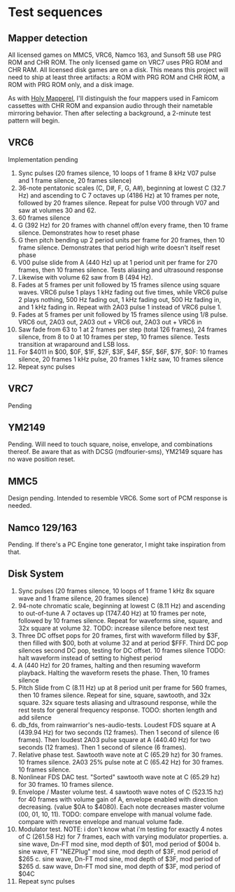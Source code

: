  Test sequences
==============

Mapper detection
----------------
All licensed games on MMC5, VRC6, Namco 163, and Sunsoft 5B use PRG
ROM and CHR ROM.  The only licensed game on VRC7 uses PRG ROM and CHR
RAM.  All licensed disk games are on a disk.  This means this project
will need to ship at least three artifacts: a ROM with PRG ROM and
CHR ROM, a ROM with PRG ROM only, and a disk image.

As with [Holy Mapperel], I'll distinguish the four mappers used in
Famicom cassettes with CHR ROM and expansion audio through their
nametable mirroring behavior.  Then after selecting a background,
a 2-minute test pattern will begin.

[Holy Mapperel]: https://github.com/pinobatch/holy-mapperel

VRC6
----
Implementation pending

1. Sync pulses (20 frames silence, 10 loops of 1 frame 8 kHz V07
   pulse and 1 frame silence, 20 frames silence)
2. 36-note pentatonic scales (C, D#, F, G, A#), beginning at lowest
   C (32.7 Hz) and ascending to C 7 octaves up (4186 Hz) at 10 frames
   per note, followed by 20 frames silence.  Repeat for pulse V00
   through V07 and saw at volumes 30 and 62.
3. 60 frames silence
4. G (392 Hz) for 20 frames with channel off/on every frame, then
   10 frame silence.  Demonstrates how to reset phase
5. G then pitch bending up 2 period units per frame for 20 frames,
   then 10 frame silence.  Demonstrates that period high write
   doesn't itself reset phase
6. V00 pulse slide from A (440 Hz) up at 1 period unit per frame
   for 270 frames, then 10 frames silence.  Tests aliasing and
   ultrasound response
7. Likewise with volume 62 saw from B (494 Hz).
8. Fades at 5 frames per unit followed by 15 frames silence using
   square waves.  VRC6 pulse 1 plays 1 kHz fading out five times,
   while VRC6 pulse 2 plays nothing, 500 Hz fading out, 1 kHz fading
   out, 500 Hz fading in, and 1 kHz fading in.  Repeat with 2A03
   pulse 1 instead of VRC6 pulse 1.
9. Fades at 5 frames per unit followed by 15 frames silence using
   1/8 pulse.  VRC6 out, 2A03 out, 2A03 out + VRC6 out,
   2A03 out + VRC6 in
10. Saw fade from 63 to 1 at 2 frames per step (total 126 frames),
    24 frames silence, from 8 to 0 at 10 frames per step, 10 frames
    silence.  Tests transition at wraparound and LSB loss.
11. For $4011 in $00, $0F, $1F, $2F, $3F, $4F, $5F, $6F, $7F, $0F:
    10 frames silence, 20 frames 1 kHz pulse, 20 frames 1 kHz saw,
    10 frames silence
12. Repeat sync pulses

VRC7
----
Pending

YM2149
------
Pending.  Will need to touch square, noise, envelope, and
combinations thereof.  Be aware that as with DCSG (mdfourier-sms),
YM2149 square has no wave position reset.

MMC5
----
Design pending.  Intended to resemble VRC6.  Some sort of PCM
response is needed.

Namco 129/163
-------------
Pending.  If there's a PC Engine tone generator, I might take
inspiration from that.

Disk System
-----------
1. Sync pulses (20 frames silence, 10 loops of 1 frame 1 kHz 8x
   square wave and 1 frame silence, 20 frames silence)
2. 94-note chromatic scale, beginning at lowest
   C (8.11 Hz) and ascending to out-of-tune A 7 octaves up
   (1747.40 Hz) at 10 frames per note, followed by 10 frames silence.
   Repeat for waveforms sine, square, and 32x square at volume 32.
   TODO: increase silence before next test
3. Three DC offset pops for 20 frames, first with waveform filled by
   $3F, then filled with $00, both at volume 32 and at period $FFF.
   Third DC pop silences second DC pop, testing for DC offset.
   10 frames silence
   TODO: halt waveform instead of setting to highest period
4. A (440 Hz) for 20 frames, halting and then resuming waveform
   playback. Halting the waveform resets the phase.
   Then, 10 frames silence
5. Pitch Slide from C (8.11 Hz) up at 8 period unit per frame
   for 560 frames, then 10 frames silence. Repeat for sine, square,
   sawtooth, and 32x square. 32x square tests aliasing and ultrasound
   response, while the rest tests for general frequency response.
   TODO: shorten length and add silence
6. db_fds, from rainwarrior's nes-audio-tests.
   Loudest FDS square at A (439.94 Hz) for two seconds (12 frames).
   Then 1 second of silence (6 frames).
   Then loudest 2A03 pulse square at A (440.40 Hz) for two seconds (12
   frames).
   Then 1 second of silence (6 frames).
7. Relative phase test. Sawtooth wave note at C (65.29 hz) for 30
   frames. 10 frames silence.
   2A03 25% pulse note at C (65.42 Hz) for 30 frames.
   10 frames silence.
8. Nonlinear FDS DAC test. "Sorted" sawtooth wave note at C (65.29 hz)
   for 30 frames. 10 frames silence.
9. Envelope / Master volume test.
   4 sawtooth wave notes of C (523.15 hz) for 40 frames with volume
   gain of A, envelope enabled with direction decreasing.
   (value $0A to $4080).
   Each note decreases master volume (00, 01, 10, 11).
   TODO: compare envelope with manual volume fade.
   compare with reverse envelope and manual volume fade.
10. Modulator test.
    NOTE: i don't know what i'm testing for exactly
    4 notes of C (261.58 Hz) for 7 frames, each with varying
    modulator properties.
    a. sine wave, Dn-FT mod sine, mod depth of $01, mod period of $004
    b. sine wave, FT "NEZPlug" mod sine, mod depth of $3F, mod period of $265
    c. sine wave, Dn-FT mod sine, mod depth of $3F, mod period of $265
    d. saw wave, Dn-FT mod sine, mod depth of $3F, mod period of $04C
11. Repeat sync pulses
